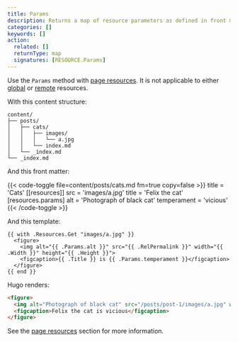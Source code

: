 ```yaml
---
title: Params
description: Returns a map of resource parameters as defined in front matter.
categories: []
keywords: []
action:
  related: []
  returnType: map
  signatures: [RESOURCE.Params]
---
```


Use the `Params` method with [page resources]. It is not applicable to either [global] or [remote] resources.

[global]: /getting-started/glossary/#global-resource
[page resources]: /getting-started/glossary/#page-resource
[remote]: /getting-started/glossary/#remote-resource

With this content structure:

```text
content/
├── posts/
│   ├── cats/
│   │   ├── images/
│   │   │   └── a.jpg
│   │   └── index.md
│   └── _index.md
└── _index.md
```

And this front matter:

{{< code-toggle file=content/posts/cats.md fm=true copy=false >}}
title = 'Cats'
[[resources]]
  src = 'images/a.jpg'
  title = 'Felix the cat'
  [resources.params]
    alt = 'Photograph of black cat'
    temperament = 'vicious'
{{< /code-toggle >}}

And this template:

```go-html-template
{{ with .Resources.Get "images/a.jpg" }}
  <figure>
    <img alt="{{ .Params.alt }}" src="{{ .RelPermalink }}" width="{{ .Width }}" height="{{ .Height }}">
    <figcaption>{{ .Title }} is {{ .Params.temperament }}</figcaption>
  </figure>
{{ end }}
```

Hugo renders:

```html
<figure>
  <img alt="Photograph of black cat" src="/posts/post-1/images/a.jpg" width="600" height="400">
  <figcaption>Felix the cat is vicious</figcaption>
</figure>
```

See the [page resources] section for more information.

[page resources]: /content-management/page-resources
